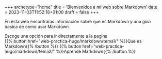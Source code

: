 +++
archetype="home"
title = 'Bienvenidos a mi web sobre Markdown'
date = 2023-11-03T11:52:18+01:00
draft = false
+++


En esta web encontraras información sobre que es Markdown y una guia basica de como usar Markdown.

Escoge una opción para ir directamente a la pagina  
{{% button href="web-practica-hugo/markdown/tema1/" %}}Que es Markdown{{% /button %}}
{{% button href="web-practica-hugo/markdown/tema2/" %}}Aprende Markdown{{% /button %}}
